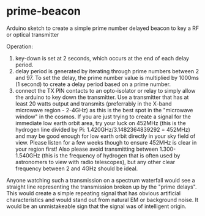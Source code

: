 # prime-beacon
Arduino sketch to create a simple prime number delayed beacon to key a RF or optical transmitter

Operation:
1) key-down is set at 2 seconds, which occurs at the end of each delay period.
2) delay period is generated by iterating through prime numbers between 2 and 97.  To set the delay, the prime number value is multiplied by 1000ms (1 second) to create a delay period based on a prime number.  
3) connect the TX PIN contacts to an opto-isolator or relay to simply allow the arduino to key down the transmitter.  Use a transmitter that has at least 20 watts output and transmits (preferrably in the X-band microwave region - 2-4GHz) as this is the best spot in the "microwave window" in the cosmos.  If you are just trying to create a signal for the immediate low earth orbit area, try your luck on 452MHz (this is the hydrogen line divided by Pi:  1.420GHz/3.1482364839292 = 452MHz) and may be good enough for low earth orbit directly in your sky field of view.  Please listen for a few weeks though to ensure 452MHz is clear in your region first!   Also please avoid transmitting between 1.300-1.540GHz  (this is the frequency of hydrogen that is often used by astronomers to view with radio telescopes), but any other clear frequency between 2 and 4GHz should be ideal.

Anyone watching such a transmission on a spectrum waterfall would see a straight line representing the transmission broken up by the "prime delays".  This would create a simple repeating signal that has obvious artificial characteristics and would stand out from natural EM or background noise.  It would be an unmistakeable sign that the signal was of intelligent origin.  
